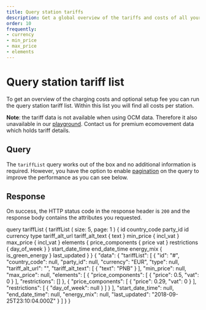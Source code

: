 ```yaml
---
title: Query station tariffs
description: Get a global overview of the tariffs and costs of all your stations
order: 10
frequently:
- currency
- min_price
- max_price
- elements
---
```


# Query station tariff list <premium />
To get an overview of the charging costs and optional setup fee you can run the query station tariff list. Within this list you will find all costs per station.

**Note**: the tariff data is not available when using OCM data. Therefore it also unavailable in our [playground](). <cta action='smallchat'>Contact us</cta> for premium ecomovement data which holds tariff details.

## Query
The `tariffList` query works out of the box and no additional information is required. However, you have the option to enable [pagination]() on the query to improve the performance as you can see below.

<schema name="tariffList" :frequent="frequently"></schema>

## Response
On success, the HTTP status code in the response header is `200` and the response body contains the attributes you requested.

<errors name="tariffList"></errors>

<playground>
<code-block lang="graphql" type="query">
query tariffList {
  tariffList (
    size: 5, 
    page: 1
  ) {
    id
    country_code
    party_id
    id
    currency
    type
    tariff_alt_url
    tariff_alt_text {
      text
    }
    min_price {
      incl_vat
    }
    max_price {
      incl_vat
    }
    elements {
      price_components {
        price
        vat
      }
      restrictions {
        day_of_week
      }
    }
    start_date_time
    end_date_time
    energy_mix {
      is_green_energy
    }
    last_updated
  }
}			
</code-block>
<code-block lang="json" type="response">
{
    "data": {
        "tariffList": [
            {
                "id": "#",
                "country_code": null,
                "party_id": null,
                "currency": "EUR",
                "type": null,
                "tariff_alt_url": "",
                "tariff_alt_text": [
                    {
                        "text": "PNB"
                    }
                ],
                "min_price": null,
                "max_price": null,
                "elements": [
                    {
                        "price_components": [
                            {
                                "price": 0.5,
                                "vat": 0
                            }
                        ],
                        "restrictions": []
                    },
                    {
                        "price_components": [
                            {
                                "price": 0.29,
                                "vat": 0
                            }
                        ],
                        "restrictions": [
                            {
                                "day_of_week": null
                            }
                        ]
                    }
                ],
                "start_date_time": null,
                "end_date_time": null,
                "energy_mix": null,
                "last_updated": "2018-09-25T23:10:04.000Z"
            }
        ]
    }
}
</code-block>
</playground>
